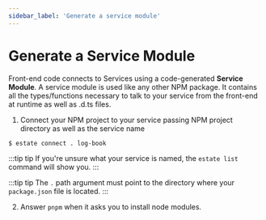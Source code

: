 ```yaml
---
sidebar_label: 'Generate a service module'
---
```


# Generate a Service Module

Front-end code connects to Services using a code-generated **Service Module**. A service module is used like any other NPM package. It contains all the types/functions necessary to talk to your service from the front-end at runtime as well as .d.ts files.

1. Connect your NPM project to your service passing NPM project directory as well as the service name

```bash
$ estate connect . log-book
```

:::tip tip
If you're unsure what your service is named, the `estate list` command will show you.
:::

:::tip tip
The `.` path argument must point to the directory where your `package.json` file is located.
:::

2. Answer `pnpm` when it asks you to install node modules.
